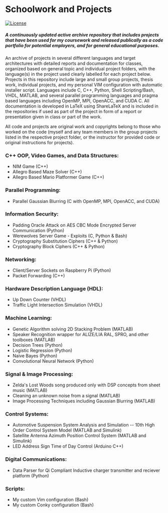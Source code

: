 # Schoolwork and Projects
[![License](https://img.shields.io/badge/License-Apache%202.0-blue.svg)](https://github.com/estradjm/Class-Work/blob/master/LICENSE.md)
##### A continuously updated active archive repository that includes projects that have been used for my coursework and released publically as a code portfolio for potential employers, and for general educational purposes. 

An archive of projects in several different languages and target architectures with detailed reports and documentation for classes, organized based on general topic and individual project folders, with the language(s) in the project used clearly labelled for each project below. Projects in this repository include large and small group projects, thesis work, individual projects, and my personal VIM configuration with automatic installer script. Languages include C, C++, Python, Shell Scripting/Bash, VHDL, MATLAB, and several parallel programming languages and pragma based languages including OpenMP, MPI, OpenACC, and CUDA C. All documentation is developed in LaTeX using ShareLaTeX and is included in the repositories if used as part of the project in form of a report or presentation given in class or part of the work.  

All code and projects are original work and copyrights belong to those who worked on the code (myself and any team members in the group projects listed in the respective project folder, or the instructor for provided code or original instructions for projects).

### C++ OOP, Video Games, and Data Structures:
- NIM Game (C++)
- Allegro Based Maze Solver (C++)
- Allegro Based Mario Platformer Game (C++)

### Parallel Programming:
- Parallel Gaussian Blurring (C with OpenMP, MPI, OpenACC, and CUDA)

### Information Security:
- Padding Oracle Attack on AES CBC Mode Encrypted Server Communication (Python)
- Werewolves Server Game - Exploits (C, Python & Bash)
- Cryptography Substitution Ciphers (C++ & Python)
- Cryptography Block Ciphers (C++ & Python)
 
### Networking:
- Client/Server Sockets on Raspberry Pi (Python)
- Packet Forwarding (C++)

### Hardware Description Language (HDL):
- Up Down Counter (VHDL)
- Traffic Light Intersection Simulation (VHDL)

### Machine Learning:
- Genetic Algorithm solving 2D Stacking Problem (MATLAB)
- Speaker Recognition wrapper for ALIZE/LIA RAL, SPRO, and other toolboxes (MATLAB)
- Decision Trees (Python)
- Logistic Regression (Python)
- Naive Bayes (Python)
- Convolutional Neural Network (Python)

### Signal & Image Processing: 
- Zelda's Lost Woods song produced only with DSP concepts from sheet music (MATLAB)
- Cleaning an unknown noise from a signal (MATLAB)
- Image Processing Techniques including Gaussian Blurring (MATLAB)

### Control Systems:
- Automotive Suspension System Analysis and Simulation -- 10th High Order Control System Model (MATLAB and Simulink)
- Satellite Antenna Azimuth Position Control System (MATLAB and Simulink)
- LED Address Sign Time of Day Control (Arduino C++)

### Digital Communications: 
- Data Parser for Qi Compliant Inductive charger transmitter and reciever platform (Python)

### Scripts: 
- My custom Vim configuration (Bash)
- My custom Conky configuration (Bash)

